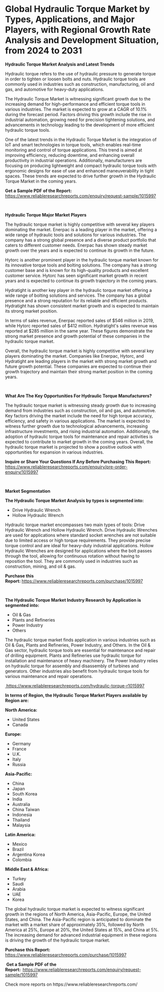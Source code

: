 <p><h1>Global Hydraulic Torque Market by Types, Applications, and Major Players, with Regional Growth Rate Analysis and Development Situation, from 2024 to 2031</h1></p><p><strong>Hydraulic Torque Market Analysis and Latest Trends</strong></p>
<p><p>Hydraulic torque refers to the use of hydraulic pressure to generate torque in order to tighten or loosen bolts and nuts. Hydraulic torque tools are commonly used in industries such as construction, manufacturing, oil and gas, and automotive for heavy-duty applications.</p><p>The Hydraulic Torque Market is witnessing significant growth due to the increasing demand for high-performance and efficient torque tools in various industries. The market is expected to grow at a CAGR of 10.1% during the forecast period. Factors driving this growth include the rise in industrial automation, growing need for precision tightening solutions, and advancements in technology leading to the development of more efficient hydraulic torque tools.</p><p>One of the latest trends in the Hydraulic Torque Market is the integration of IoT and smart technologies in torque tools, which enables real-time monitoring and control of torque applications. This trend is aimed at improving efficiency, reducing downtime, and enhancing overall productivity in industrial operations. Additionally, manufacturers are focusing on producing lightweight and compact hydraulic torque tools with ergonomic designs for ease of use and enhanced maneuverability in tight spaces. These trends are expected to drive further growth in the Hydraulic Torque Market in the coming years.</p></p>
<p><strong>Get a Sample PDF of the Report:&nbsp;</strong> <a href="https://www.reliableresearchreports.com/enquiry/request-sample/1015997">https://www.reliableresearchreports.com/enquiry/request-sample/1015997</a></p>
<p>&nbsp;</p>
<p><strong>Hydraulic Torque Major Market Players</strong></p>
<p><p>The hydraulic torque market is highly competitive with several key players dominating the market. Enerpac is a leading player in the market, offering a wide range of hydraulic tools and solutions for various industries. The company has a strong global presence and a diverse product portfolio that caters to different customer needs. Enerpac has shown steady market growth over the years and is expected to continue its growth in the future.</p><p>Hytorc is another prominent player in the hydraulic torque market known for its innovative torque tools and bolting solutions. The company has a strong customer base and is known for its high-quality products and excellent customer service. Hytorc has seen significant market growth in recent years and is expected to continue its growth trajectory in the coming years.</p><p>Hydratight is another key player in the hydraulic torque market offering a wide range of bolting solutions and services. The company has a global presence and a strong reputation for its reliable and efficient products. Hydratight has shown consistent market growth and is expected to maintain its strong market position.</p><p>In terms of sales revenue, Enerpac reported sales of $546 million in 2019, while Hytorc reported sales of $412 million. Hydratight's sales revenue was reported at $285 million in the same year. These figures demonstrate the strong market presence and growth potential of these companies in the hydraulic torque market.</p><p>Overall, the hydraulic torque market is highly competitive with several key players dominating the market. Companies like Enerpac, Hytorc, and Hydratight are leading players in the market with strong market growth and future growth potential. These companies are expected to continue their growth trajectory and maintain their strong market position in the coming years.</p></p>
<p>&nbsp;</p>
<p><strong>What Are The Key Opportunities For Hydraulic Torque Manufacturers?</strong></p>
<p><p>The hydraulic torque market is witnessing steady growth due to increasing demand from industries such as construction, oil and gas, and automotive. Key factors driving the market include the need for high torque accuracy, efficiency, and safety in various applications. The market is expected to witness further growth due to technological advancements, increasing infrastructure investments, and rising industrial automation. Additionally, the adoption of hydraulic torque tools for maintenance and repair activities is expected to contribute to market growth in the coming years. Overall, the hydraulic torque market is projected to show a positive outlook with opportunities for expansion in various industries.</p></p>
<p><strong>Inquire or Share Your Questions If Any Before Purchasing This Report:</strong> <a href="https://www.reliableresearchreports.com/enquiry/pre-order-enquiry/1015997">https://www.reliableresearchreports.com/enquiry/pre-order-enquiry/1015997</a></p>
<p>&nbsp;</p>
<p><strong>Market Segmentation</strong></p>
<p><strong>The Hydraulic Torque Market Analysis by types is segmented into:</strong></p>
<p><ul><li>Drive Hydraulic Wrench</li><li>Hollow Hydraulic Wrench</li></ul></p>
<p><p>Hydraulic torque market encompasses two main types of tools: Drive Hydraulic Wrench and Hollow Hydraulic Wrench. Drive Hydraulic Wrenches are used for applications where standard socket wrenches are not suitable due to limited access or high torque requirements. They provide precise torque control and are ideal for heavy-duty industrial applications. Hollow Hydraulic Wrenches are designed for applications where the bolt passes through the tool, allowing for continuous rotation without having to reposition the tool. They are commonly used in industries such as construction, mining, and oil & gas.</p></p>
<p><strong>Purchase this Report:&nbsp;</strong><a href="https://www.reliableresearchreports.com/purchase/1015997">https://www.reliableresearchreports.com/purchase/1015997</a></p>
<p>&nbsp;</p>
<p><strong>The Hydraulic Torque Market Industry Research by Application is segmented into:</strong></p>
<p><ul><li>Oil & Gas</li><li>Plants and Refineries</li><li>Power Industry</li><li>Others</li></ul></p>
<p><p>The hydraulic torque market finds application in various industries such as Oil & Gas, Plants and Refineries, Power Industry, and Others. In the Oil & Gas sector, hydraulic torque tools are essential for maintenance and repair of drilling equipment. Plants and Refineries use hydraulic torque for installation and maintenance of heavy machinery. The Power Industry relies on hydraulic torque for assembly and disassembly of turbines and generators. Other industries also benefit from hydraulic torque tools for various maintenance and repair operations.</p></p>
<p><a href="https://www.reliableresearchreports.com/hydraulic-torque-r1015997">&nbsp;https://www.reliableresearchreports.com/hydraulic-torque-r1015997</a></p>
<p><strong>In terms of Region, the Hydraulic Torque Market Players available by Region are:</strong></p>
<p>
    <p> <strong> North America: </strong>
        <ul>
            <li>United States</li>
            <li>Canada</li>
        </ul>
        </p> 
    <p> <strong> Europe: </strong>
        <ul>
            <li>Germany</li>
            <li>France</li>
            <li>U.K.</li>
            <li>Italy</li>
            <li>Russia</li>
        </ul>
        </p> 
    <p> <strong> Asia-Pacific: </strong>
        <ul>
            <li>China</li>
            <li>Japan</li>
            <li>South Korea</li>
            <li>India</li>
            <li>Australia</li>
            <li>China Taiwan</li>
            <li>Indonesia</li>
            <li>Thailand</li>
            <li>Malaysia</li>
        </ul>
        </p> 
    <p> <strong> Latin America: </strong>
        <ul>
            <li>Mexico</li>
            <li>Brazil</li>
            <li>Argentina Korea</li>
            <li>Colombia</li>
        </ul>
        </p> 
    <p> <strong> Middle East & Africa: </strong>
        <ul>
            <li>Turkey</li>
            <li>Saudi</li>
            <li>Arabia</li>
            <li>UAE</li>
            <li>Korea</li>
        </ul>
    </p>
    </p>
<p><p>The global hydraulic torque market is expected to witness significant growth in the regions of North America, Asia-Pacific, Europe, the United States, and China. The Asia-Pacific region is anticipated to dominate the market with a market share of approximately 35%, followed by North America at 25%, Europe at 20%, the United States at 15%, and China at 5%. The increasing demand for advanced industrial equipment in these regions is driving the growth of the hydraulic torque market.</p></p>
<p><strong>Purchase this Report: </strong><a href="https://www.reliableresearchreports.com/purchase/1015997">https://www.reliableresearchreports.com/purchase/1015997</a></p>
<p>&nbsp;<strong>Get a Sample PDF of the Report:&nbsp;&nbsp;</strong><a href="https://www.reliableresearchreports.com/enquiry/request-sample/1015997">https://www.reliableresearchreports.com/enquiry/request-sample/1015997</a></p>
<p><strong></strong></p>
<p>Check more reports on https://www.reliableresearchreports.com/</p>